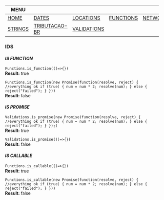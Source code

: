 |MENU||||||
|---  |---  |---  |---  |---  |---  |
| [HOME](https://github.com/maviniciuus/js-helpers/blob/master/README.md) | [DATES](https://github.com/maviniciuus/js-helpers/blob/master/doc/DATES.md)| [LOCATIONS](https://github.com/maviniciuus/js-helpers/blob/master/doc/LOCATIONS.md) | [FUNCTIONS](https://github.com/maviniciuus/js-helpers/blob/master/doc/FUNCTIONS.md) | [NETWORKS](https://github.com/maviniciuus/js-helpers/blob/master/doc/NETWORKS.md) | [NUMBERS](https://github.com/maviniciuus/js-helpers/blob/master/doc/NUMBERS.md) | 
| [STRINGS](https://github.com/maviniciuus/js-helpers/blob/master/doc/STRINGS.md) | [TRIBUTACAO-BR](https://github.com/maviniciuus/js-helpers/blob/master/doc/TRIBUTACAO-BR.md) | [VALIDATIONS](https://github.com/maviniciuus/js-helpers/blob/master/doc/VALIDATIONS.md) | | | |

### IDS

#### *IS FUNCTION*

`Functions.is_function(()=>{})`  
**Result:** true

`Functions.is_function(new Promise(function(resolve, reject) {
  //everything ok
  if (true) {
    num = num * 2;
    resolve(num);
  } else {
    reject("failed");
  }
}))`  
**Result:** false  

#### *IS PROMISE*

`Validations.is_promise(new Promise(function(resolve, reject) {
  //everything ok
  if (true) {
    num = num * 2;
    resolve(num);
  } else {
    reject("failed");
  }
});)`  
**Result:** true

`Validations.is_promise(()=>{})`  
**Result:** false  

#### *IS CALLABLE*

`Functions.is_callable(()=>{})`  
**Result:** true

`Functions.is_callable(new Promise(function(resolve, reject) {
  //everything ok
  if (true) {
    num = num * 2;
    resolve(num);
  } else {
    reject("failed");
  }
}))`  
**Result:** false  